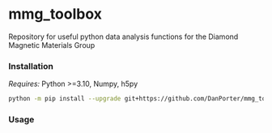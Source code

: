 # mmg_toolbox
Repository for useful python data analysis functions for the Diamond Magnetic Materials Group


### Installation
*Requires:* Python >=3.10, Numpy, h5py
```bash
python -m pip install --upgrade git+https://github.com/DanPorter/mmg_toolbox.git
```

### Usage


